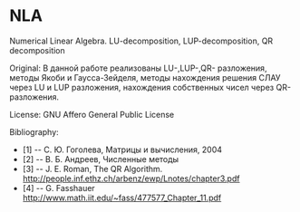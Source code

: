 # NLA
Numerical Linear Algebra. 
LU-decomposition, LUP-decomposition, QR decomposition

Original: 
В данной работе реализованы LU-,LUP-,QR- разложения, методы Якоби и Гаусса-Зейделя, методы нахождения решения СЛАУ через LU и LUP разложения, нахождения собственных чисел через QR-разложения. 

License: GNU Affero General Public License

Bibliography:
 * [1] -- С. Ю. Гоголева, Матрицы и вычисления, 2004
 * [2] -- В. Б. Андреев, Численные методы
 * [3] -- J. E. Roman, The QR Algorithm. http://people.inf.ethz.ch/arbenz/ewp/Lnotes/chapter3.pdf
 * [4] -- G. Fasshauer  http://www.math.iit.edu/~fass/477577_Chapter_11.pdf
